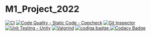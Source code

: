 # M1_Project_2022
[![CI](https://github.com/Rajeshkumar1234/M1_Project_2022/actions/workflows/1main.yml/badge.svg)](https://github.com/Rajeshkumar1234/M1_Project_2022/actions/workflows/1main.yml)
[![Code Quality - Static Code - Cppcheck](https://github.com/Rajeshkumar1234/M1_Project_2022/actions/workflows/cpp.check.yml/badge.svg)](https://github.com/Rajeshkumar1234/M1_Project_2022/actions/workflows/cpp.check.yml)
[![Git Inspector](https://github.com/Rajeshkumar1234/M1_Project_2022/actions/workflows/git%20inspector.yml/badge.svg)](https://github.com/Rajeshkumar1234/M1_Project_2022/actions/workflows/git%20inspector.yml)
[![Unit Testing - Unity](https://github.com/Rajeshkumar1234/M1_Project_2022/actions/workflows/unity_test.yml/badge.svg)](https://github.com/Rajeshkumar1234/M1_Project_2022/actions/workflows/unity_test.yml)
[![Valgrind](https://github.com/Rajeshkumar1234/M1_Project_2022/actions/workflows/valgrind.yml/badge.svg)](https://github.com/Rajeshkumar1234/M1_Project_2022/actions/workflows/valgrind.yml)
<a href="https://app.codiga.io/public/user/github/Rajeshkumar1234">
   <img src="https://api.codiga.io/public/badge/user/github/Rajeshkumar1234?style=light" alt="codiga badge" />
</a>
[![Codacy Badge](https://app.codacy.com/project/badge/Grade/b4174dcf32974731a2c89cb4d32a27bb)](https://www.codacy.com/gh/Rajeshkumar1234/M1_Project_2022/dashboard?utm_source=github.com&amp;utm_medium=referral&amp;utm_content=Rajeshkumar1234/M1_Project_2022&amp;utm_campaign=Badge_Grade)
